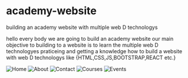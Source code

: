 # academy-website
building an academy website with multiple web D technologys 

hello every body we are going to build an academy website
our main objective to building to a website is to learn the multiple web D technologyes 
praticeing and getting a knowledge how to build a website with web D technologys like {HTML,CSS,JS,BOOTSTRAP,REACT etc.}


![Home](https://user-images.githubusercontent.com/62788378/163179731-22bd1527-7edd-4dd3-8c2e-8673519eaaaf.png)
![About](https://user-images.githubusercontent.com/62788378/163179798-dc0e27b4-f1b8-42cd-93be-55a57879f9ff.png)
![Contact](https://user-images.githubusercontent.com/62788378/163179811-a12bb28c-24cc-46f6-9ce3-9314e75352e7.png)
![Courses](https://user-images.githubusercontent.com/62788378/163179815-295d8916-d4b0-49b5-8f62-99938ee888b2.png)
![Events](https://user-images.githubusercontent.com/62788378/163179816-0426e164-2089-4eb0-9335-caa2b71d16f9.png)
